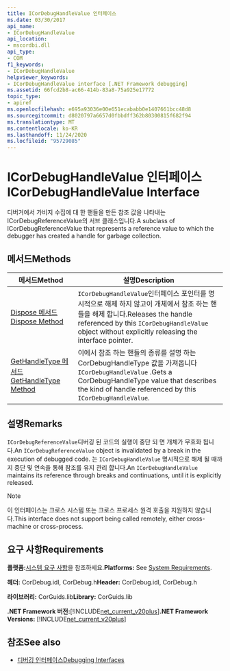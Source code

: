 ```yaml
---
title: ICorDebugHandleValue 인터페이스
ms.date: 03/30/2017
api_name:
- ICorDebugHandleValue
api_location:
- mscordbi.dll
api_type:
- COM
f1_keywords:
- ICorDebugHandleValue
helpviewer_keywords:
- ICorDebugHandleValue interface [.NET Framework debugging]
ms.assetid: 66fcd2b8-ac66-414b-83a8-75a925e17772
topic_type:
- apiref
ms.openlocfilehash: e695a93036e00e651ecababb0e1407661bcc48d8
ms.sourcegitcommit: d8020797a6657d0fbbdff362b80300815f682f94
ms.translationtype: MT
ms.contentlocale: ko-KR
ms.lasthandoff: 11/24/2020
ms.locfileid: "95729085"
---
```

# <a name="icordebughandlevalue-interface"></a><span data-ttu-id="6ac21-102">ICorDebugHandleValue 인터페이스</span><span class="sxs-lookup"><span data-stu-id="6ac21-102">ICorDebugHandleValue Interface</span></span>

<span data-ttu-id="6ac21-103">디버거에서 가비지 수집에 대 한 핸들을 만든 참조 값을 나타내는 ICorDebugReferenceValue의 서브 클래스입니다.</span><span class="sxs-lookup"><span data-stu-id="6ac21-103">A subclass of ICorDebugReferenceValue that represents a reference value to which the debugger has created a handle for garbage collection.</span></span>  
  
## <a name="methods"></a><span data-ttu-id="6ac21-104">메서드</span><span class="sxs-lookup"><span data-stu-id="6ac21-104">Methods</span></span>  
  
|<span data-ttu-id="6ac21-105">메서드</span><span class="sxs-lookup"><span data-stu-id="6ac21-105">Method</span></span>|<span data-ttu-id="6ac21-106">설명</span><span class="sxs-lookup"><span data-stu-id="6ac21-106">Description</span></span>|  
|------------|-----------------|  
|[<span data-ttu-id="6ac21-107">Dispose 메서드</span><span class="sxs-lookup"><span data-stu-id="6ac21-107">Dispose Method</span></span>](icordebughandlevalue-dispose-method.md)|<span data-ttu-id="6ac21-108">`ICorDebugHandleValue`인터페이스 포인터를 명시적으로 해제 하지 않고이 개체에서 참조 하는 핸들을 해제 합니다.</span><span class="sxs-lookup"><span data-stu-id="6ac21-108">Releases the handle referenced by this `ICorDebugHandleValue` object without explicitly releasing the interface pointer.</span></span>|  
|[<span data-ttu-id="6ac21-109">GetHandleType 메서드</span><span class="sxs-lookup"><span data-stu-id="6ac21-109">GetHandleType Method</span></span>](icordebughandlevalue-gethandletype-method.md)|<span data-ttu-id="6ac21-110">이에서 참조 하는 핸들의 종류를 설명 하는 CorDebugHandleType 값을 가져옵니다 `ICorDebugHandleValue` .</span><span class="sxs-lookup"><span data-stu-id="6ac21-110">Gets a CorDebugHandleType value that describes the kind of handle referenced by this `ICorDebugHandleValue`.</span></span>|  
  
## <a name="remarks"></a><span data-ttu-id="6ac21-111">설명</span><span class="sxs-lookup"><span data-stu-id="6ac21-111">Remarks</span></span>  

 <span data-ttu-id="6ac21-112">`ICorDebugReferenceValue`디버깅 된 코드의 실행이 중단 되 면 개체가 무효화 됩니다.</span><span class="sxs-lookup"><span data-stu-id="6ac21-112">An `ICorDebugReferenceValue` object is invalidated by a break in the execution of debugged code.</span></span> <span data-ttu-id="6ac21-113">는 `ICorDebugHandleValue` 명시적으로 해제 될 때까지 중단 및 연속을 통해 참조를 유지 관리 합니다.</span><span class="sxs-lookup"><span data-stu-id="6ac21-113">An `ICorDebugHandleValue` maintains its reference through breaks and continuations, until it is explicitly released.</span></span>  
  
> [!NOTE]
> <span data-ttu-id="6ac21-114">이 인터페이스는 크로스 시스템 또는 크로스 프로세스 원격 호출을 지원하지 않습니다.</span><span class="sxs-lookup"><span data-stu-id="6ac21-114">This interface does not support being called remotely, either cross-machine or cross-process.</span></span>  
  
## <a name="requirements"></a><span data-ttu-id="6ac21-115">요구 사항</span><span class="sxs-lookup"><span data-stu-id="6ac21-115">Requirements</span></span>  

 <span data-ttu-id="6ac21-116">**플랫폼:**[시스템 요구 사항](../../get-started/system-requirements.md)을 참조하세요.</span><span class="sxs-lookup"><span data-stu-id="6ac21-116">**Platforms:** See [System Requirements](../../get-started/system-requirements.md).</span></span>  
  
 <span data-ttu-id="6ac21-117">**헤더:** CorDebug.idl, CorDebug.h</span><span class="sxs-lookup"><span data-stu-id="6ac21-117">**Header:** CorDebug.idl, CorDebug.h</span></span>  
  
 <span data-ttu-id="6ac21-118">**라이브러리:** CorGuids.lib</span><span class="sxs-lookup"><span data-stu-id="6ac21-118">**Library:** CorGuids.lib</span></span>  
  
 <span data-ttu-id="6ac21-119">**.NET Framework 버전:**[!INCLUDE[net_current_v20plus](../../../../includes/net-current-v20plus-md.md)]</span><span class="sxs-lookup"><span data-stu-id="6ac21-119">**.NET Framework Versions:** [!INCLUDE[net_current_v20plus](../../../../includes/net-current-v20plus-md.md)]</span></span>  
  
## <a name="see-also"></a><span data-ttu-id="6ac21-120">참조</span><span class="sxs-lookup"><span data-stu-id="6ac21-120">See also</span></span>

- [<span data-ttu-id="6ac21-121">디버깅 인터페이스</span><span class="sxs-lookup"><span data-stu-id="6ac21-121">Debugging Interfaces</span></span>](debugging-interfaces.md)

